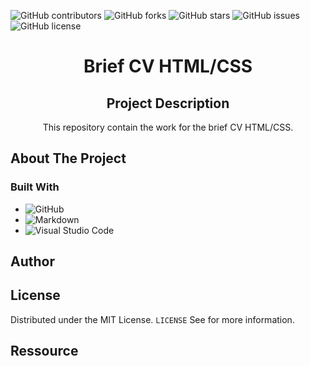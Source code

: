 ![GitHub contributors](https://img.shields.io/github/contributors/MrLkuch/RepoTemplate?style=for-the-badge)
![GitHub forks](https://img.shields.io/github/forks/MrLkuch/RepoTemplate?style=for-the-badge)
![GitHub stars](https://img.shields.io/github/stars/MrLkuch/RepoTemplate?style=for-the-badge)
![GitHub issues](https://img.shields.io/github/issues/MrLkuch/RepoTemplate?style=for-the-badge)
![GitHub license](https://img.shields.io/github/license/MrLkuch/RepoTemplate?style=for-the-badge)

<h1 align="center">Brief CV HTML/CSS</h1>

<div align="center">

## Project Description

This repository contain the work for the brief CV HTML/CSS.

</div>

## About The Project

### Built With

- ![GitHub](https://img.shields.io/badge/github-%23121011.svg?style=for-the-badge&logo=github&logoColor=white)
- ![Markdown](https://img.shields.io/badge/markdown-%23000000.svg?style=for-the-badge&logo=markdown&logoColor=white)
- ![Visual Studio Code](https://img.shields.io/badge/Visual%20Studio%20Code-0078d7.svg?style=for-the-badge&logo=visual-studio-code&logoColor=white)


## Author

## License

Distributed under the MIT License. `LICENSE` See for more information.

## Ressource
